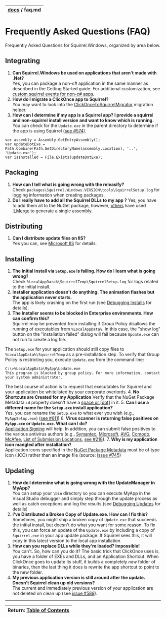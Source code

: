 | [docs](.) / faq.md |
|:---|

# Frequently Asked Questions (FAQ)

Frequently Asked Questions for Squirrel.Windows, organized by area below.

## Integrating

1. **Can Squirrel.Windows be used on applications that aren't made with .Net?**  
   Yes, you can package a non-c# application in the same manner as described in the Getting Started guide. For additional customization, see [custom squirrel events for non-c# apps](using/custom-squirrel-events-non-CS.md).  
1. **How do I migrate a ClickOnce app to Squirrel?**  
   You may want to look into the [ClickOnceToSquirrelMigrator](https://github.com/flagbug/ClickOnceToSquirrelMigrator) migration helper.
1. **How can I determine if my app is a Squirrel app? I provide a squirrel and non-squirrel install version and want to know which is running.**  
   You can check for the `Update.exe` in the parent directory to determine if the app is using Squirrel ([see #574](https://github.com/Squirrel/Squirrel.Windows/issues/574#issuecomment-176043311)).
   
```
var assembly = Assembly.GetEntryAssembly();   
var updateDotExe = Path.Combine(Path.GetDirectoryName(assembly.Location), '..', 'Update.exe');
var isInstalled = File.Exists(updateDotExe);
```

## Packaging

1. **How can I tell what is going wrong with the releasify?**  
   Check `packages\Squirrel.Windows.VERSION\tools\SquirrelSetup.log` for logging information when creating packages.
2. **Do I really have to add all the Squirrel DLLs to my app ?**
   Yes, you have to add them all to the NuGet package, however, [others](https://github.com/Squirrel/Squirrel.Windows/issues/531) have used [ILMerge](https://www.microsoft.com/en-us/research/people/mbarnett/#ilmerge) to generate a single assembly.

## Distributing

1. **Can I distribute update files on IIS?**  
Yes you can, see [Microsoft IIS](using/microsoft-iis.md) for details.

## Installing

1. **The Initial Install via `Setup.exe` is failing. How do I learn what is going wrong?**  
   Check `%LocalAppData%\SquirrelTemp\SquirrelSetup.log` for logs related to the initial install.
1. **Installer application doesn't do anything. The animation flashes but the application never starts.**  
   The app is likely crashing on the first run (see [Debugging Installs](using/debugging-installs.md) for details).
2. **The Installer seems to be blocked in Enterprise environments. How can confirm this?**  
  Squirrel may be prevented from installing if Group Policy disallows the running of executables from `%LocalAppData%`. In this case, the "show log" button on the "installation failed" dialog will fail because `Update.exe` can not run to create a log file.  
  
  The `Setup.exe` for your application should still copy files to `%LocalAppData%\SquirrelTemp` as a pre-installation step. To verify that Group Policy is restricting you, execute `Update.exe` from the command line:

  ```
C:\>%LocalAppData\MyApp\Update.exe
This program is blocked by group policy. For more information, contact your system administrator.
  ```

  The best course of action is to request that executables for Squirrel and your application be whitelisted by your corporate overlords.
4. **No Shortcuts are Created for my Application**
   Verify that the NuGet Package Metadata `id` property doesn't have a [space or \[dot\]](https://github.com/Squirrel/Squirrel.Windows/issues/530) in it.
5. **Can I use a different name for the `Setup.exe` install application?**  
   Yes, you can rename the `Setup.exe` to what ever you wish (e.g., `MyAppSetup.exe`) ([see #611](https://github.com/Squirrel/Squirrel.Windows/issues/611))
6. **Virus scanner is returning false positives on `MyApp.exe` or `Update.exe`. What can I do?**  
   [Application Signing](using/application-signing.md) will help. In addition, you can submit false positives to the various antivirus authors (e.g., [Symantec](https://submit.symantec.com/false_positive/), [Microsoft](https://www.microsoft.com/security/portal/Submission/Submit.aspx), [AVG](http://www.avg.com/submit-sample), [Comodo](https://www.comodo.com/home/internet-security/submit.php), [McAfee](https://support.mcafeesaas.com/MCAFEE/_cs/AnswerDetail.aspx?aid=65), [List of Submission Locations](http://www.techsupportalert.com/content/how-report-malware-or-false-positives-multiple-antivirus-vendors.htm), [see #218](https://github.com/Squirrel/Squirrel.Windows/issues/218#issuecomment-166406180)).
7. **Why is my application icon mangled after installation?**  
    Application icons specified in the [NuGet Package Metadata](using/nuget-package-metadata.md) must be of type icon (.ICO) rather than an image file (source: [issue #745](https://github.com/Squirrel/Squirrel.Windows/issues/745))

## Updating

1. **How do I determine what is going wrong with the UpdateManager in MyApp?**  
   You can setup your `\bin` directory so you can execute MyApp in the Visual Studio debugger and simply step through the update process as well as catch exceptions and log the results (see [Debugging Updates](using/debugging-updates.md) for details)
2. **I've Distributed a Broken Copy of Update.exe. How can I fix this?**  
   Sometimes, you might ship a broken copy of `Update.exe` that succeeds the initial install, but doesn't do what you want for some reason. To fix this, you can force an update of the `Update.exe` by including a copy of `Squirrel.exe` in your app update package. If Squirrel sees this, it will copy in this latest version to the local app installation.
3. **How can you replace DLLs while they're loaded? Impossible!**  
   You can't. So, how can you do it? The basic trick that ClickOnce uses is, you have a folder of EXEs and DLLs, and an Application Shortcut. When ClickOnce goes to update its stuff, it builds a completely *new* folder of binaries, then the last thing it does is rewrite the app shortcut to point to the new folder.
4. **My previous application version is still around after the update. Doesn't Squirrel clean up old versions?**  
   The current and immediately previous version of your application are not deleted on clean up (see [issue #589](https://github.com/Squirrel/Squirrel.Windows/issues/589)). 

---
| Return: [Table of Contents](readme.md) |
|:---|
